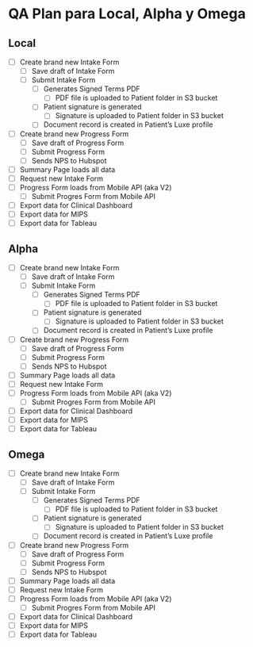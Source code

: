 # QA Plan para Local, Alpha y Omega

## Local

- [ ] Create brand new Intake Form
    - [ ] Save draft of Intake Form
    - [ ] Submit Intake Form
        - [ ] Generates Signed Terms PDF
            - [ ] PDF file is uploaded to Patient folder in S3 bucket
        - [ ] Patient signature is generated
            - [ ] Signature is uploaded to Patient folder in S3 bucket
        - [ ] Document record is created in Patient’s Luxe profile
- [ ] Create brand new Progress Form
    - [ ] Save draft of Progress Form
    - [ ] Submit Progress Form
    - [ ] Sends NPS to Hubspot
- [ ] Summary Page loads all data
- [ ] Request new Intake Form
- [ ] Progress Form loads from Mobile API (aka V2)
    - [ ] Submit Progres Form from Mobile API
- [ ] Export data for Clinical Dashboard
- [ ] Export data for MIPS
- [ ] Export data for Tableau

## Alpha

- [ ] Create brand new Intake Form
    - [ ] Save draft of Intake Form
    - [ ] Submit Intake Form
        - [ ] Generates Signed Terms PDF
            - [ ] PDF file is uploaded to Patient folder in S3 bucket
        - [ ] Patient signature is generated
            - [ ] Signature is uploaded to Patient folder in S3 bucket
        - [ ] Document record is created in Patient’s Luxe profile
- [ ] Create brand new Progress Form
    - [ ] Save draft of Progress Form
    - [ ] Submit Progress Form
    - [ ] Sends NPS to Hubspot
- [ ] Summary Page loads all data
- [ ] Request new Intake Form
- [ ] Progress Form loads from Mobile API (aka V2)
    - [ ] Submit Progres Form from Mobile API
- [ ] Export data for Clinical Dashboard
- [ ] Export data for MIPS
- [ ] Export data for Tableau

## Omega

- [ ] Create brand new Intake Form
    - [ ] Save draft of Intake Form
    - [ ] Submit Intake Form
        - [ ] Generates Signed Terms PDF
            - [ ] PDF file is uploaded to Patient folder in S3 bucket
        - [ ] Patient signature is generated
            - [ ] Signature is uploaded to Patient folder in S3 bucket
        - [ ] Document record is created in Patient’s Luxe profile
- [ ] Create brand new Progress Form
    - [ ] Save draft of Progress Form
    - [ ] Submit Progress Form
    - [ ] Sends NPS to Hubspot
- [ ] Summary Page loads all data
- [ ] Request new Intake Form
- [ ] Progress Form loads from Mobile API (aka V2)
    - [ ] Submit Progres Form from Mobile API
- [ ] Export data for Clinical Dashboard
- [ ] Export data for MIPS
- [ ] Export data for Tableau